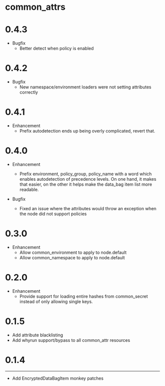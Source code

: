common_attrs
======

# 0.4.3
* Bugfix
  * Better detect when policy is enabled

# 0.4.2
* Bugfix
  * New namespace/environment loaders were not setting attributes correctly

# 0.4.1
* Enhancement
  * Prefix autodetection ends up being overly complicated, revert that.

# 0.4.0
* Enhancement
  * Prefix environment, policy_group, policy_name with a word which enables
    autodetection of precedence levels. On one hand, it makes that easier, on
    the other it helps make the data_bag item list more readable.

* Bugfix
  * Fixed an issue where the attributes would throw an exception when the node
    did not support policies

# 0.3.0
* Enhancement
  * Allow common_environment to apply to node.default
  * Allow common_namespace to apply to node.default

# 0.2.0
* Enhancement
  * Provide support for loading entire hashes from common_secret instead of
    only allowing single keys.

# 0.1.5
* Add attribute blacklisting
* Add whyrun support/bypass to all common_attr resources

# 0.1.4
------------------
* Add EncryptedDataBagItem monkey patches

